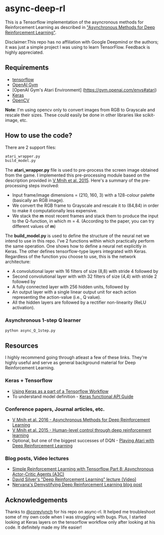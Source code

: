 # async-deep-rl
This is a Tensorflow implementation of the asyncronous methods for Reinforcement Learning as described in ["Asynchronous Methods for Deep Reinforcement Learning"](https://arxiv.org/pdf/1602.01783.pdf). 

Disclaimer:This repo has no affiliation with Google Deepmind or the authors; it was just a simple project I was using to learn TensorFlow. Feedback is highly appreciated.

## Requirements
* [tensorflow](https://www.tensorflow.org/versions/r0.9/get_started/os_setup.html)
* [OpenAI Gym](https://github.com/openai/gym#installation)
* [OpenAI Gym's Atari Environment] (https://gym.openai.com/envs#atari)
* [Keras](https://keras.io/)
* [OpenCV](http://opencv.org/)

**Note**: I'm using opencv only to convert images from RGB to Grayscale and rescale their sizes. These could easily be done in other libraries like scikit-image, etc.  

## How to use the code?

There are 2 support files:
```python
atari_wrapper.py
build_model.py
```

The **atari_wrapper.py** file is used to pre-process the screen image obtained from the game. I implemented this pre-processing module based on the description provided in [V Mnih et al. 2015](https://www.nature.com/nature/journal/v518/n7540/pdf/nature14236.pdf). Here's a summary of the pre-processing steps involved:

* Input frame/image dimensions = (210, 160, 3) with a 128-colour palette (basically an RGB image). 
* We convert the RGB frame to Grayscale and rescale it to (84,84) in order to make it computationally less expensive. 
* We stack the **m** most recent frames and stack them to produce the input to the Q-function, in which m = 4. (According to the paper, you can try different values of **m**)

The **build_model.py** is used to define the structure of the neural net we intend to use in this repo. I've 2 functions within which practically perform the same operation. One shows how to define a neural net explicitly in Keras. The other defines tensorflow-type layers integrated with Keras. Regardless of the function you choose to use, this is the network architecture:

* A convolutional layer with 16 filters of size (8,8) with stride 4 followed by 
* Second convolutional layer with with 32 filters of size (4,4) with stride 2 followed by 
* A fully connected layer with 256 hidden units, followed by 
* An output layer with a single linear output unit for each action representing the action-value (i.e., Q value). 
* All the hidden layers are followed by a rectifier non-linearity (ReLU activation). 

### Asynchronous 1-step Q learner

```python
python async_Q_1step.py
```




## Resources
I highly recommend going through atleast a few of these links. They're highly useful and serve as general background material for Deep Reinforcement Learning.

### Keras + Tensorflow 
* [Using Keras as a part of a Tensorflow Workflow](https://blog.keras.io/keras-as-a-simplified-interface-to-tensorflow-tutorial.html)
* To understand model definition - [Keras functional API Guide](https://keras.io/getting-started/functional-api-guide/)

### Conference papers, Journal articles, etc.
* [V Mnih et al. 2016 - Asynchronous Methods for Deep Reinforcement Learning](https://arxiv.org/pdf/1602.01783.pdf)
* [V Mnih et al. 2015 - Human-level control through deep reinforcement learning](https://www.nature.com/nature/journal/v518/n7540/pdf/nature14236.pdf)
* Optional, but one of the biggest successes of DQN -  [Playing Atari with Deep Reinforcement Learning](https://www.cs.toronto.edu/~vmnih/docs/dqn.pdf)

### Blog posts, Video lectures
* [Simple Reinforcement Learning with Tensorflow Part 8: Asynchronous Actor-Critic Agents (A3C)](https://medium.com/emergent-future/simple-reinforcement-learning-with-tensorflow-part-8-asynchronous-actor-critic-agents-a3c-c88f72a5e9f2)
* [David Silver's "Deep Reinforcement Learning" lecture (Video)](http://videolectures.net/rldm2015_silver_reinforcement_learning/)
* [Nervana's Demystifying Deep Reinforcement Learning blog post](http://www.nervanasys.com/demystifying-deep-reinforcement-learning/)

## Acknowledgements
Thanks to [@coreylynch](https://github.com/coreylynch/async-rl) for his repo on async-rl. It helped me troubleshoot some of my own code when I was struggling with bugs. Plus, I started looking at Keras layers on the tensorflow workflow only after looking at his code. It definitely made my life easier!
